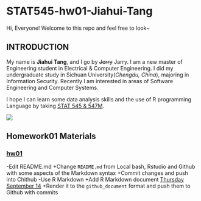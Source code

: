 # STAT545-hw01-Jiahui-Tang

Hi, Everyone! Welcome to this repo and feel free to look~

## INTRODUCTION

My name is **Jiahui Tang**, and I go by ~~Jerry~~ Jarry. I am a new master of Engineering student in Electrical & Computer Engineering. I did my undergraduate study in Sichuan University(*Chengdu, China*), majoring in Information Security. Recently I am interested in areas of Software Engineering and Computer Systems.

I hope I can learn some data analysis skills and the use of R programming Language by taking [STAT 545 & 547M](http://stat545.com).

![ ](http://img.mp.itc.cn/upload/20170227/6993d2232f99469d8b3870b3243a4b65.gif
)

## Homework01 Materials

### [hw01](http://stat545.com/hw01_edit-README.html)

-Edit README.md
     +Change `README.md` from Local bash, Rstudio and Github with some aspects of the Markdown syntax
     +Commit changes and push into Chithub
-Use R Markdown
     +Add R Markdown document [Thursday September 14](http://stat545.com/block006_care-feeding-data.html)
     +Render it to the  `github_document` format and push them to Github with commits
